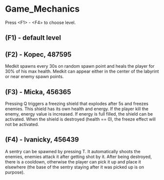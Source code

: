 # Game_Mechanics

Press \<F1\> - \<F4\> to choose level.

## (F1) - default level

## (F2) - Kopec, 487595 

Medkit spawns every 30s on random spawn point and heals the player for 30% of his max health.
Medkit can appear either in the center of the labyrint or near enemy spawn points.

## (F3) - Micka, 456365

Pressing Q triggers a freezing shield that explodes after 5s and freezes enemies.
This shield has its own health and energy. 
If the player kill the enemy, energy value is increased. 
If energy is full filled, the shield can be activated. 
When the shield is destroyed (health == 0), the freeze effect will not be activated. 

## (F4) - Ivanicky, 456439

A sentry can be spawned by pressing T. It automatically shoots the enemies, enemies attack it after getting shot by it. After being destroyed, there is a cooldown, otherwise the player can pick it up and place it elsewhere (the base of the sentry staying after it was picked up is on purpose).
